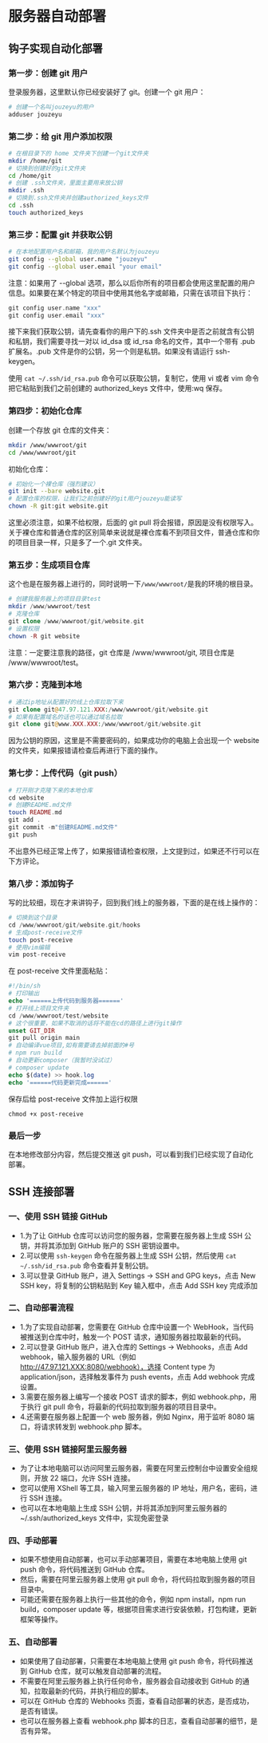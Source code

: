 # 服务器自动部署

## 钩子实现自动化部署

### 第一步：创建 git 用户

登录服务器，这里默认你已经安装好了 git。创建一个 git 用户：

```bash
# 创建一个名叫jouzeyu的用户
adduser jouzeyu
```

### 第二步：给 git 用户添加权限

```bash
# 在根目录下的 home 文件夹下创建一个git文件夹
mkdir /home/git
# 切换到创建好的git文件夹
cd /home/git
# 创建 .ssh文件夹，里面主要用来放公钥
mkdir .ssh
# 切换到.ssh文件夹并创建authorized_keys文件
cd .ssh
touch authorized_keys
```

### 第三步：配置 git 并获取公钥

```bash
# 在本地配置用户名和邮箱，我的用户名默认为jouzeyu
git config --global user.name "jouzeyu"
git config --global user.email "your email"
```

注意：如果用了 --global 选项，那么以后你所有的项目都会使用这里配置的用户信息。如果要在某个特定的项目中使用其他名字或邮箱，只需在该项目下执行：

```php
git config user.name "xxx"
git config user.email "xxx"
```

接下来我们获取公钥，请先查看你的用户下的.ssh 文件夹中是否之前就含有公钥和私钥，我们需要寻找一对以 id_dsa 或 id_rsa 命名的文件，其中一个带有 .pub 扩展名。.pub 文件是你的公钥，另一个则是私钥。如果没有请运行 ssh-keygen。

使用 `cat ~/.ssh/id_rsa.pub` 命令可以获取公钥，复制它，使用 vi 或者 vim 命令把它粘贴到我们之前创建的 authorized_keys 文件中，使用:wq 保存。

### 第四步：初始化仓库

创建一个存放 git 仓库的文件夹：

```bash
mkdir /www/wwwroot/git
cd /www/wwwroot/git
```

初始化仓库：

```bash
# 初始化一个裸仓库（强烈建议）
git init --bare website.git
# 配置仓库的权限，让我们之前创建好的git用户jouzeyu能读写
chown -R git:git website.git
```

这里必须注意，如果不给权限，后面的 git pull 将会报错，原因是没有权限写入。关于裸仓库和普通仓库的区别简单来说就是裸仓库看不到项目文件，普通仓库和你的项目目录一样，只是多了一个.git 文件夹。

### 第五步：生成项目仓库

这个也是在服务器上进行的，同时说明一下`/www/wwwroot/`是我的环境的根目录。

```php
# 创建我服务器上的项目目录test
mkdir /www/wwwroot/test
# 克隆仓库
git clone /www/wwwroot/git/website.git
# 设置权限
chown -R git website
```

注意：一定要注意我的路径，git 仓库是 /www/wwwroot/git, 项目仓库是 /www/wwwroot/test。

### 第六步：克隆到本地

```php
# 通过ip地址从配置好的线上仓库拉取下来
git clone git@47.97.121.XXX:/www/wwwroot/git/website.git
# 如果有配置域名的话也可以通过域名拉取
git clone git@www.XXX.XXX:/www/wwwroot/git/website.git
```

因为公钥的原因，这里是不需要密码的，如果成功你的电脑上会出现一个 website 的文件夹，如果报错请检查后再进行下面的操作。

### 第七步：上传代码（git push）

```php
# 打开刚才克隆下来的本地仓库
cd website
# 创建README.md文件
touch README.md
git add .
git commit -m"创建README.md文件"
git push
```

不出意外已经正常上传了，如果报错请检查权限，上文提到过，如果还不行可以在下方评论。

### 第八步：添加钩子

写的比较细，现在才来讲钩子，回到我们线上的服务器，下面的是在线上操作的：

```php
# 切换到这个目录
cd /www/wwwroot/git/website.git/hooks
# 生成post-receive文件
touch post-receive
# 使用vim编辑
vim post-receive
```

在 post-receive 文件里面粘贴：

```php
#!/bin/sh
# 打印输出
echo '======上传代码到服务器======'
# 打开线上项目文件夹
cd /www/wwwroot/test/website
# 这个很重要，如果不取消的话将不能在cd的路径上进行git操作
unset GIT_DIR
git pull origin main
# 自动编译vue项目,如有需要请去掉前面的#号
# npm run build
# 自动更新composer（我暂时没试过）
# composer update
echo $(date) >> hook.log
echo '======代码更新完成======'
```

保存后给 post-receive 文件加上运行权限

```text
chmod +x post-receive
```

### 最后一步

在本地修改部分内容，然后提交推送 git push，可以看到我们已经实现了自动化部署。

## SSH 连接部署

### 一、使用 SSH 链接 GitHub

- 1.为了让 GitHub 仓库可以访问您的服务器，您需要在服务器上生成 SSH 公钥，并将其添加到 GitHub 账户的 SSH 密钥设置中。
- 2.可以使用 `ssh-keygen` 命令在服务器上生成 SSH 公钥，然后使用 `cat ~/.ssh/id_rsa.pub` 命令查看并复制公钥。
- 3.可以登录 GitHub 账户，进入 Settings -> SSH and GPG keys，点击 New SSH key，将复制的公钥粘贴到 Key 输入框中，点击 Add SSH key 完成添加

### 二、自动部署流程

- 1.为了实现自动部署，您需要在 GitHub 仓库中设置一个 WebHook，当代码被推送到仓库中时，触发一个 POST 请求，通知服务器拉取最新的代码。
- 2.可以登录 GitHub 账户，进入仓库的 Settings -> Webhooks，点击 Add webhook，输入服务器的 URL（例如 http://47.97.121.XXX:8080/webhook），选择 Content type 为 application/json，选择触发事件为 push events，点击 Add webhook 完成设置。
- 3.需要在服务器上编写一个接收 POST 请求的脚本，例如 webhook.php，用于执行 git pull 命令，将最新的代码拉取到服务器的项目目录中。
- 4.还需要在服务器上配置一个 web 服务器，例如 Nginx，用于监听 8080 端口，将请求转发到 webhook.php 脚本。

### 三、使用 SSH 链接阿里云服务器

- 为了让本地电脑可以访问阿里云服务器，需要在阿里云控制台中设置安全组规则，开放 22 端口，允许 SSH 连接。
- 您可以使用 XShell 等工具，输入阿里云服务器的 IP 地址，用户名，密码，进行 SSH 连接。
- 也可以在本地电脑上生成 SSH 公钥，并将其添加到阿里云服务器的 ~/.ssh/authorized_keys 文件中，实现免密登录

### 四、手动部署

- 如果不想使用自动部署，也可以手动部署项目，需要在本地电脑上使用 git push 命令，将代码推送到 GitHub 仓库。
- 然后，需要在阿里云服务器上使用 git pull 命令，将代码拉取到服务器的项目目录中。
- 可能还需要在服务器上执行一些其他的命令，例如 npm install，npm run build，composer update 等，根据项目需求进行安装依赖，打包构建，更新框架等操作。

### 五、自动部署

- 如果使用了自动部署，只需要在本地电脑上使用 git push 命令，将代码推送到 GitHub 仓库，就可以触发自动部署的流程。
- 不需要在阿里云服务器上执行任何命令，服务器会自动接收到 GitHub 的通知，拉取最新的代码，并执行相应的脚本。
- 可以在 GitHub 仓库的 Webhooks 页面，查看自动部署的状态，是否成功，是否有错误。
- 也可以在服务器上查看 webhook.php 脚本的日志，查看自动部署的细节，是否有异常。
